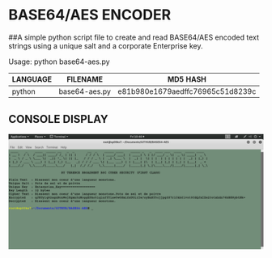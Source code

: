 # BASE64/AES ENCODER
##A simple python script file to create and read BASE64/AES encoded text strings using a unique salt and a corporate Enterprise key.

Usage: python base64-aes.py

| LANGUAGE | FILENAME      | MD5 HASH                         |
|------    |------         | -------                          |
| python   | base64-aes.py | e81b980e1679aedffc76965c51d8239c |

## CONSOLE DISPLAY
![Screenshot](picture1.png)
